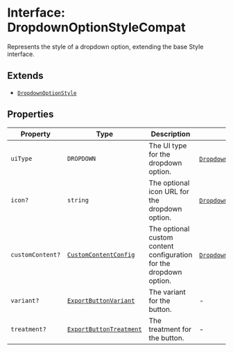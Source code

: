 # Interface: DropdownOptionStyleCompat

Represents the style of a dropdown option, extending the base Style interface.

## Extends

- [`DropdownOptionStyle`](DropdownOptionStyle.md)

## Properties

| Property | Type | Description | Inherited from |
| ------ | ------ | ------ | ------ |
| `uiType` | `DROPDOWN` | The UI type for the dropdown option. | [`DropdownOptionStyle`](DropdownOptionStyle.md).`uiType` |
| `icon?` | `string` | The optional icon URL for the dropdown option. | [`DropdownOptionStyle`](DropdownOptionStyle.md).`icon` |
| `customContent?` | [`CustomContentConfig`](CustomContentConfig.md) | The optional custom content configuration for the dropdown option. | [`DropdownOptionStyle`](DropdownOptionStyle.md).`customContent` |
| `variant?` | [`ExportButtonVariant`](../type-aliases/ExportButtonVariant.md) | The variant for the button. | - |
| `treatment?` | [`ExportButtonTreatment`](../type-aliases/ExportButtonTreatment.md) | The treatment for the button. | - |
